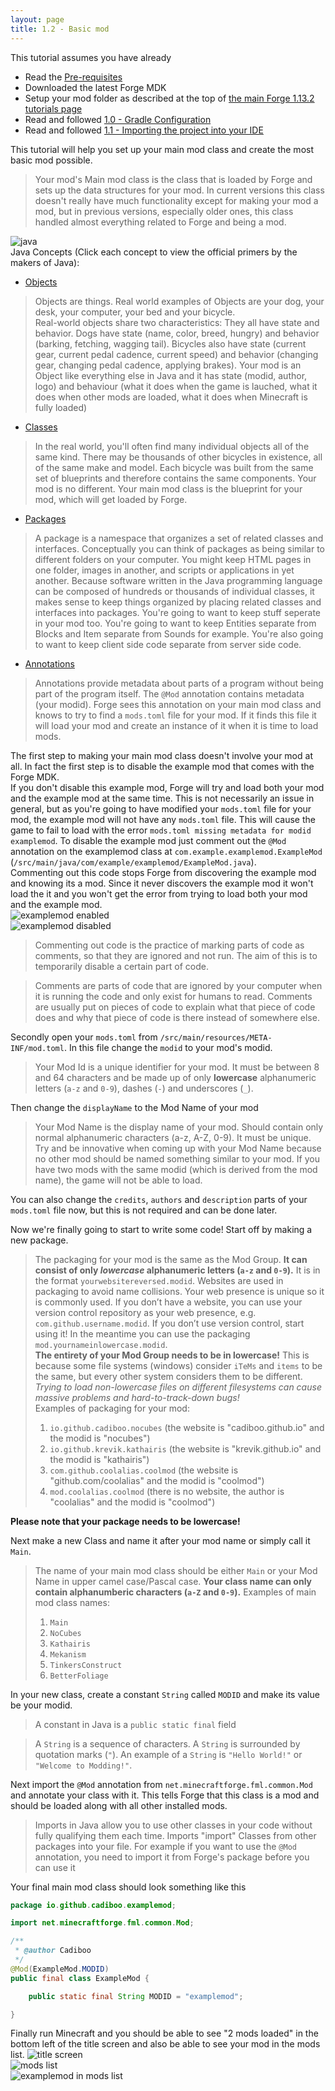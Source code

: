 ```yaml
---
layout: page
title: 1.2 - Basic mod
---
```

This tutorial assumes you have already
- Read the [Pre-requisites](/tutorials/Pre-requisites)
- Downloaded the latest Forge MDK
- Setup your mod folder as described at the top of [the main Forge 1.13.2 tutorials page](/tutorials/1.13.2/forge/)
- Read and followed [1.0 - Gradle Configuration](/tutorials/1.13.2/forge/1.0-gradle-configuration/)
- Read and followed [1.1 - Importing the project into your IDE](/tutorials/1.13.2/forge/1.1-importing-project/)

This tutorial will help you set up your main mod class and create the most basic mod possible.
> Your mod's Main mod class is the class that is loaded by Forge and sets up the data structures for your mod. In current versions this class doesn't really have much functionality except for making your mod a mod, but in previous versions, especially older ones, this class handled almost everything related to Forge and being a mod.

![java](/tutorials/1.13.2/forge/1.2-basic-mod/java.png "java")  
Java Concepts (Click each concept to view the official primers by the makers of Java):  
- [Objects](https://docs.oracle.com/javase/tutorial/java/concepts/object.html)
> Objects are things. Real world examples of Objects are your dog, your desk, your computer, your bed and your bicycle.  
> Real-world objects share two characteristics: They all have state and behavior. Dogs have state (name, color, breed, hungry) and behavior (barking, fetching, wagging tail). Bicycles also have state (current gear, current pedal cadence, current speed) and behavior (changing gear, changing pedal cadence, applying brakes).
> Your mod is an Object like everything else in Java and it has state (modid, author, logo) and behaviour (what it does when the game is lauched, what it does when other mods are loaded, what it does when Minecraft is fully loaded)

- [Classes](https://docs.oracle.com/javase/tutorial/java/concepts/class.html)
> In the real world, you'll often find many individual objects all of the same kind. There may be thousands of other bicycles in existence, all of the same make and model. Each bicycle was built from the same set of blueprints and therefore contains the same components.
> Your mod is no different. Your main mod class is the blueprint for your mod, which will get loaded by Forge.

- [Packages](https://docs.oracle.com/javase/tutorial/java/concepts/package.html)
> A package is a namespace that organizes a set of related classes and interfaces. Conceptually you can think of packages as being similar to different folders on your computer. You might keep HTML pages in one folder, images in another, and scripts or applications in yet another. Because software written in the Java programming language can be composed of hundreds or thousands of individual classes, it makes sense to keep things organized by placing related classes and interfaces into packages.
> You're going to want to keep stuff seperate in your mod too. You're going to want to keep Entities separate from Blocks and Item separate from Sounds for example. You're also going to want to keep client side code separate from server side code.

- [Annotations](https://docs.oracle.com/javase/tutorial/java/annotations/)
> Annotations provide metadata about parts of a program without being part of the program itself. The `@Mod` annotation contains metadata (your modid). Forge sees this annotation on your main mod class and knows to try to find a `mods.toml` file for your mod. If it finds this file it will load your mod and create an instance of it when it is time to load mods.

The first step to making your main mod class doesn't involve your mod at all. In fact the first step is to disable the example mod that comes with the Forge MDK.  
If you don't disable this example mod, Forge will try and load both your mod and the example mod at the same time. This is not necessarily an issue in general, but as you're going to have modified your `mods.toml` file for your mod, the example mod will not have any `mods.toml` file. This will cause the game to fail to load with the error `mods.toml missing metadata for modid examplemod`. To disable the example mod just comment out the `@Mod` annotation on the examplemod class at `com.example.examplemod.ExampleMod` (`/src/main/java/com/example/examplemod/ExampleMod.java`).  
Commenting out this code stops Forge from discovering the example mod and knowing its a mod. Since it never discovers the example mod it won't load the it and you won't get the error from trying to load both your mod and the example mod.  
![examplemod enabled](/tutorials/1.13.2/forge/1.2-basic-mod/examplemod-enabled.png "examplemod enabled")  
![examplemod disabled](/tutorials/1.13.2/forge/1.2-basic-mod/examplemod-disabled.png "examplemod disabled")
> Commenting out code is the practice of marking parts of code as comments, so that they are ignored and not run. The aim of this is to temporarily disable a certain part of code.

> Comments are parts of code that are ignored by your computer when it is running the code and only exist for humans to read. Comments are usually put on pieces of code to explain what that piece of code does and why that piece of code is there instead of somewhere else.

Secondly open your `mods.toml` from `/src/main/resources/META-INF/mod.toml`. In this file change the `modid` to your mod's modid.
> Your Mod Id is a unique identifier for your mod. It must be between 8 and 64 characters and be made up of only **lowercase** alphanumeric letters (`a-z` and `0-9`), dashes (`-`) and underscores (`_`).

Then change the `displayName` to the Mod Name of your mod
> Your Mod Name is the display name of your mod. Should contain only normal alphanumeric characters (a-z, A-Z, 0-9). It must be unique. Try and be innovative when coming up with your Mod Name because no other mod should be named something similar to your mod. If you have two mods with the same modid (which is derived from the mod name), the game will not be able to load.

You can also change the `credits`, `authors` and `description` parts of your `mods.toml` file now, but this is not required and can be done later.

Now we're finally going to start to write some code!
Start off by making a new package.
> The packaging for your mod is the same as the Mod Group. **It can consist of only *lowercase* alphanumeric letters (`a-z` and `0-9`).** It is in the format `yourwebsitereversed.modid`. Websites are used in packaging to avoid name collisions. Your web presence is unique so it is commonly used. If you don’t have a website, you can use your version control repository as your web presence, e.g. `com.github.username.modid`. If you don’t use version control, start using it! In the meantime you can use the packaging `mod.yournameinlowercase.modid`.  
**The entirety of your Mod Group needs to be in lowercase!** This is because some file systems (windows) consider `iTeMs` and `items` to be the same, but every other system considers them to be different. *Trying to load non-lowercase files on different filesystems can cause massive problems and hard-to-track-down bugs!*  
Examples of packaging for your mod:  
> 1) `io.github.cadiboo.nocubes` (the website is "cadiboo.github.io" and the modid is "nocubes")  
> 2) `io.github.krevik.kathairis` (the website is "krevik.github.io" and the modid is "kathairis")  
> 3) `com.github.coolalias.coolmod` (the website is "github.com/coolalias" and the modid is "coolmod")  
> 4) `mod.coolalias.coolmod` (there is no website, the author is "coolalias" and the modid is "coolmod")

**Please note that your package needs to be lowercase!**  

Next make a new Class and name it after your mod name or simply call it `Main`.
> The name of your main mod class should be either `Main` or your Mod Name in upper camel case/Pascal case. **Your class name can only contain alphanumberic characters (`a-Z` and `0-9`).** Examples of main mod class names:  
> 1) `Main`  
> 2) `NoCubes`  
> 3) `Kathairis`  
> 4) `Mekanism`  
> 5) `TinkersConstruct`  
> 6) `BetterFoliage`

In your new class, create a constant `String` called `MODID` and make its value be your modid.
> A constant in Java is a `public static final` field

> A `String` is a sequence of characters. A `String` is surrounded by quotation marks (`"`). An example of a `String` is `"Hello World!"` or `"Welcome to Modding!"`.

Next import the `@Mod` annotation from `net.minecraftforge.fml.common.Mod` and annotate your class with it. This tells Forge that this class is a mod and should be loaded along with all other installed mods.
> Imports in Java allow you to use other classes in your code without fully qualifying them each time. Imports "import" Classes from other packages into your file. For example if you want to use the `@Mod` annotation, you need to import it from Forge's package before you can use it

Your final main mod class should look something like this
```java
package io.github.cadiboo.examplemod;

import net.minecraftforge.fml.common.Mod;

/**
 * @author Cadiboo
 */
@Mod(ExampleMod.MODID)
public final class ExampleMod {

	public static final String MODID = "examplemod";

}
```

Finally run Minecraft and you should be able to see "2 mods loaded" in the bottom left of the title screen and also be able to see your mod in the mods list.
![title screen](/tutorials/1.13.2/forge/1.2-basic-mod/title-screen.png "title screen")  
![mods list](/tutorials/1.13.2/forge/1.2-basic-mod/mods-list.png "mods list")  
![examplemod in mods list](/tutorials/1.13.2/forge/1.2-basic-mod/examplemod-in-mods-list.png "examplemod in mods list")
